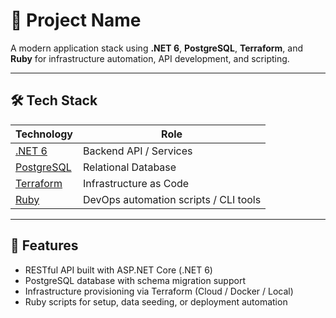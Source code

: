 # 🧩 Project Name

A modern application stack using **.NET 6**, **PostgreSQL**, **Terraform**, and **Ruby** for infrastructure automation, API development, and scripting.

---

## 🛠 Tech Stack

| Technology | Role |
|------------|------|
| [.NET 6](https://dotnet.microsoft.com/en-us/download/dotnet/6.0) | Backend API / Services |
| [PostgreSQL](https://www.postgresql.org/) | Relational Database |
| [Terraform](https://www.terraform.io/) | Infrastructure as Code |
| [Ruby](https://www.ruby-lang.org/en/) | DevOps automation scripts / CLI tools |

---

## 🚀 Features

- RESTful API built with ASP.NET Core (.NET 6)
- PostgreSQL database with schema migration support
- Infrastructure provisioning via Terraform (Cloud / Docker / Local)
- Ruby scripts for setup, data seeding, or deployment automation

